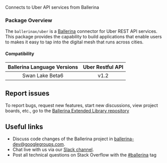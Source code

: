 Connects to Uber API services from Ballerina

### Package Overview
The `ballerinax/uber` is a [Ballerina](https://ballerina.io/) connector for Uber REST API services.
This package provides the capability to build applications that enable users to  makes it easy to tap into the digital mesh that runs across cities.

#### Compatibility
| Ballerina Language Versions  |      Uber Restful API            |
|:----------------------------:|:--------------------------------:|
|       Swan Lake Beta6        |            v1.2                  |

## Report issues
To report bugs, request new features, start new discussions, view project boards, etc., go to the [Ballerina Extended Library repository](https://github.com/ballerina-platform/ballerina-extended-library)

## Useful links
- Discuss code changes of the Ballerina project in [ballerina-dev@googlegroups.com](mailto:ballerina-dev@googlegroups.com).
- Chat live with us via our [Slack channel](https://ballerina.io/community/slack/).
- Post all technical questions on Stack Overflow with the [#ballerina](https://stackoverflow.com/questions/tagged/ballerina) tag
